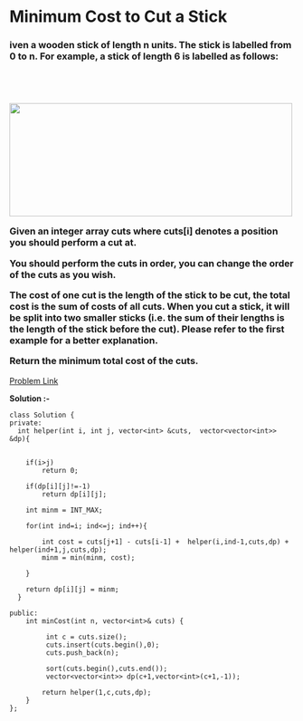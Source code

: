 # Minimum Cost to Cut a Stick

<h3>
iven a wooden stick of length n units. The stick is labelled from 0 to n. For example, a stick of length 6 is labelled as follows:
  
<br><br>
  
<img src="https://assets.leetcode.com/uploads/2020/07/21/statement.jpg"  width="500" height="200">
  
  
Given an integer array cuts where cuts[i] denotes a position you should perform a cut at.

You should perform the cuts in order, you can change the order of the cuts as you wish.

The cost of one cut is the length of the stick to be cut, the total cost is the sum of costs of all cuts. When you cut a stick, it will be split into two smaller sticks (i.e. the sum of their lengths is the length of the stick before the cut). Please refer to the first example for a better explanation.

Return the minimum total cost of the cuts.
</h3>

[Problem Link](https://leetcode.com/problems/minimum-cost-to-cut-a-stick/description/)

**Solution :-**

```
class Solution {
private:
  int helper(int i, int j, vector<int> &cuts,  vector<vector<int>> &dp){
    
    
    if(i>j)
        return 0;
        
    if(dp[i][j]!=-1)
        return dp[i][j];
    
    int minm = INT_MAX;
    
    for(int ind=i; ind<=j; ind++){
        
        int cost = cuts[j+1] - cuts[i-1] +  helper(i,ind-1,cuts,dp) + helper(ind+1,j,cuts,dp);
        minm = min(minm, cost);
        
    }
    
    return dp[i][j] = minm;
  }
  
public:
    int minCost(int n, vector<int>& cuts) {
         
         int c = cuts.size();
         cuts.insert(cuts.begin(),0);
         cuts.push_back(n);

         sort(cuts.begin(),cuts.end());
         vector<vector<int>> dp(c+1,vector<int>(c+1,-1));

        return helper(1,c,cuts,dp);
    }
};
```
